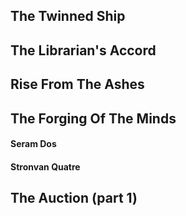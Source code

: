 
## The Twinned Ship


## The Librarian's Accord


## Rise From The Ashes


## The Forging Of The Minds
#### Seram Dos


#### Stronvan Quatre


## The Auction (part 1)

